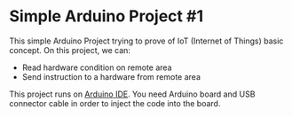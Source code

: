 # Simple Arduino Project #1

This simple Arduino Project trying to prove of IoT (Internet of Things) basic concept. On this project, we can:

  - Read hardware condition on remote area
  - Send instruction to a hardware from remote area

This project runs on [Arduino IDE]. You need Arduino board and USB connector cable in order to inject the code into the board.

[Arduino IDE]:http://http://arduino.cc/en/Main/Software